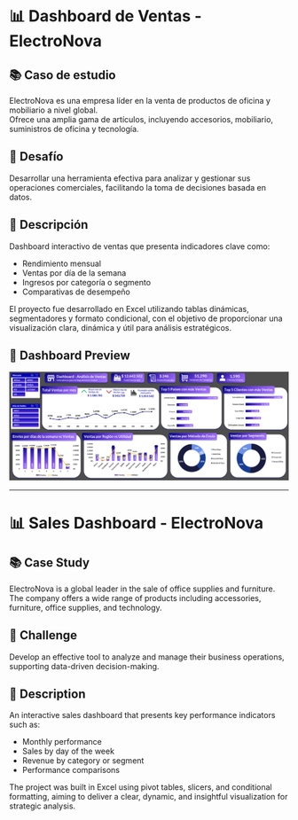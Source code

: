 # 📊 Dashboard de Ventas - ElectroNova

## 📚 Caso de estudio
ElectroNova es una empresa líder en la venta de productos de oficina y mobiliario a nivel global.  
Ofrece una amplia gama de artículos, incluyendo accesorios, mobiliario, suministros de oficina y tecnología.

## 🎯 Desafío
Desarrollar una herramienta efectiva para analizar y gestionar sus operaciones comerciales, facilitando la toma de decisiones basada en datos.

## 📖 Descripción
Dashboard interactivo de ventas que presenta indicadores clave como:

- Rendimiento mensual
- Ventas por día de la semana
- Ingresos por categoría o segmento
- Comparativas de desempeño

El proyecto fue desarrollado en Excel utilizando tablas dinámicas, segmentadores y formato condicional, con el objetivo de proporcionar una visualización clara, dinámica y útil para análisis estratégicos.


## 📸 Dashboard Preview
![Sales Dashboard Preview](images/Ventas_Supermercado.png)

-----------------------------------------------------------------------------------------------------------------------------------------------------------------------------------

# 📊 Sales Dashboard - ElectroNova

## 📚 Case Study
ElectroNova is a global leader in the sale of office supplies and furniture.  
The company offers a wide range of products including accessories, furniture, office supplies, and technology.

## 🎯 Challenge
Develop an effective tool to analyze and manage their business operations, supporting data-driven decision-making.

## 📖 Description
An interactive sales dashboard that presents key performance indicators such as:

- Monthly performance
- Sales by day of the week
- Revenue by category or segment
- Performance comparisons

The project was built in Excel using pivot tables, slicers, and conditional formatting, aiming to deliver a clear, dynamic, and insightful visualization for strategic analysis.
